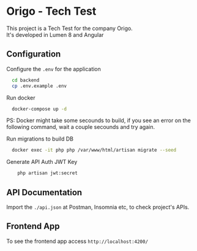 # Origo - Tech Test

This project is a Tech Test for the company Origo. \
It's developed in Lumen 8 and Angular

## Configuration

Configure the `.env` for the application
```bash
  cd backend
  cp .env.example .env
```

Run docker
```bash
  docker-compose up -d
```
PS: Docker might take some secounds to build, if you see an error on the following command, wait a couple secounds and try again.

Run migrations to build DB
```bash
  docker exec -it php php /var/www/html/artisan migrate --seed
```

Generate API Auth JWT Key
```bash
    php artisan jwt:secret 
```

## API Documentation

Import the `./api.json` at Postman, Insomnia etc, to check project's APIs.

## Frontend App

To see the frontend app access `http://localhost:4200/`